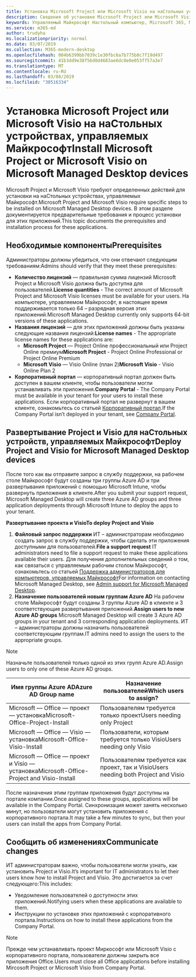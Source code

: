 ```yaml
---
title: Установка Microsoft Project или Microsoft Visio на наСтольных устройствах, управляемых Майкрософт
description: Сведения об установке Microsoft Project или Microsoft Visio на наСтольных устройствах, управляемых Майкрософт
keywords: Управляемый Майкрософт Настольный компьютер, Microsoft 365, Microsoft Project, Microsoft Visio
ms.service: m365-md
author: trudyha
ms.localizationpriority: normal
ms.date: 03/07/2019
ms.collection: M365-modern-desktop
ms.openlocfilehash: 004b6399bb7039c1e30fbc6a7b775b8c7f19d497
ms.sourcegitcommit: 41b3dd9e38f56d0d4683ae6dc8e0e053ff57a3e7
ms.translationtype: MT
ms.contentlocale: ru-RU
ms.lasthandoff: 03/08/2019
ms.locfileid: "30516334"
---
```

# <a name="install-microsoft-project-or-microsoft-visio-on-microsoft-managed-desktop-devices"></a><span data-ttu-id="f8a25-104">Установка Microsoft Project или Microsoft Visio на наСтольных устройствах, управляемых Майкрософт</span><span class="sxs-lookup"><span data-stu-id="f8a25-104">Install Microsoft Project or Microsoft Visio on Microsoft Managed Desktop devices</span></span>

<span data-ttu-id="f8a25-105">Microsoft Project и Microsoft Visio требуют определенных действий для установки на наСтольных устройствах, управляемых Майкрософт.</span><span class="sxs-lookup"><span data-stu-id="f8a25-105">Microsoft Project and Microsoft Visio require specific steps to be installed on Microsoft Managed Desktop devices.</span></span> <span data-ttu-id="f8a25-106">В этом разделе документируется предварительные требования и процесс установки для этих приложений.</span><span class="sxs-lookup"><span data-stu-id="f8a25-106">This topic documents the prerequisites and installation process for these applications.</span></span>

## <a name="prerequisites"></a><span data-ttu-id="f8a25-107">Необходимые компоненты</span><span class="sxs-lookup"><span data-stu-id="f8a25-107">Prerequisites</span></span>

<span data-ttu-id="f8a25-108">Администраторы должны убедиться, что они отвечают следующим требованиям:</span><span class="sxs-lookup"><span data-stu-id="f8a25-108">Admins should verify that they meet these prerequisites:</span></span>
- <span data-ttu-id="f8a25-109">**Количество лицензий** — правильная сумма лицензий Microsoft Project и Microsoft Visio должна быть доступна для пользователей.</span><span class="sxs-lookup"><span data-stu-id="f8a25-109">**License quantities** - The correct amount of Microsoft Project and Microsoft Visio licenses must be available for your users.</span></span> <span data-ttu-id="f8a25-110">На компьютере, управляемом Майкрософт, в настоящее время поддерживается только 64 – разрядная версия этих приложений.</span><span class="sxs-lookup"><span data-stu-id="f8a25-110">Microsoft Managed Desktop currently only supports 64-bit versions of these applications.</span></span> 
- <span data-ttu-id="f8a25-111">**Названия лицензий** — для этих приложений должны быть указаны следующие названия лицензий:</span><span class="sxs-lookup"><span data-stu-id="f8a25-111">**License names** - The appropriate license names for these applications are:</span></span>
    - <span data-ttu-id="f8a25-112">**Microsoft Project** — Project Online профессиональный или Project Online премиум</span><span class="sxs-lookup"><span data-stu-id="f8a25-112">**Microsoft Project** - Project Online Professional or Project Online Premium</span></span>
    - <span data-ttu-id="f8a25-113">**Microsoft Visio** — Visio Online (план 2)</span><span class="sxs-lookup"><span data-stu-id="f8a25-113">**Microsoft Visio** - Visio Online Plan 2</span></span>
- <span data-ttu-id="f8a25-114">**Корпоративный портал** — корпоративный портал должен быть доступен в вашем клиенте, чтобы пользователи могли устанавливать эти приложения.</span><span class="sxs-lookup"><span data-stu-id="f8a25-114">**Company Portal** -  The Company Portal must be available in your tenant for your users to install these applications.</span></span> <span data-ttu-id="f8a25-115">Если корпоративный портал не развернут в вашем клиенте, ознакомьтесь со статьей [Корпоративный портал](company-portal.md).</span><span class="sxs-lookup"><span data-stu-id="f8a25-115">If the Company Portal isn’t deployed in your tenant, see [Company Portal](company-portal.md).</span></span>

## <a name="deploy-project-and-visio-for-microsoft-managed-desktop-devices"></a><span data-ttu-id="f8a25-116">Развертывание Project и Visio для наСтольных устройств, управляемых Майкрософт</span><span class="sxs-lookup"><span data-stu-id="f8a25-116">Deploy Project and Visio for Microsoft Managed Desktop devices</span></span>
<span data-ttu-id="f8a25-117">После того как вы отправите запрос в службу поддержки, на рабочем столе Майкрософт будут созданы три группы Azure AD и три развертывания приложений с помощью Microsoft Intune, чтобы развернуть приложения в клиенте.</span><span class="sxs-lookup"><span data-stu-id="f8a25-117">After you submit your support request, Microsoft Managed Desktop will create three Azure AD groups and three application deployments through Microsoft Intune to deploy the apps to your tenant.</span></span>  

<span data-ttu-id="f8a25-118">**Развертывание проекта и Visio**</span><span class="sxs-lookup"><span data-stu-id="f8a25-118">**To deploy Project and Visio**</span></span>
1. <span data-ttu-id="f8a25-119">**Файловый запрос поддержки** ИТ – администраторам необходимо создать запрос в службу поддержки, чтобы сделать эти приложения доступными для пользователей.</span><span class="sxs-lookup"><span data-stu-id="f8a25-119">**File a support request** IT administrators need to file a support request to make these applications available their users.</span></span> <span data-ttu-id="f8a25-120">Для получения дополнительных сведений о том, как связаться с управляемым рабочим столом Майкрософт, ознакомьтесь со статьей [Поддержка администраторов для компьютеров, управляемых Майкрософт](../working-with-managed-desktop/admin-support.md)</span><span class="sxs-lookup"><span data-stu-id="f8a25-120">For information on contacting Microsoft Managed Desktop, see [Admin support for Microsoft Managed Desktop](../working-with-managed-desktop/admin-support.md).</span></span>
2. <span data-ttu-id="f8a25-121">**Назначение пользователей новым группам Azure AD** На рабочем столе Майкрософт будут созданы 3 группы Azure AD в клиенте и 3 соответствующие развертывания приложений.</span><span class="sxs-lookup"><span data-stu-id="f8a25-121">**Assign users to new Azure AD groups** Microsoft Managed Desktop will create 3 Azure AD groups in your tenant and 3 corresponding application deployments.</span></span> <span data-ttu-id="f8a25-122">ИТ – администраторы должны назначить пользователей соответствующим группам.</span><span class="sxs-lookup"><span data-stu-id="f8a25-122">IT admins need to assign the users to the appropriate groups.</span></span>

>[!NOTE]
><span data-ttu-id="f8a25-123">Назначьте пользователей только одной из этих групп Azure AD.</span><span class="sxs-lookup"><span data-stu-id="f8a25-123">Assign users to only one of these Azure AD groups.</span></span> 

<span data-ttu-id="f8a25-124">Имя группы Azure AD</span><span class="sxs-lookup"><span data-stu-id="f8a25-124">Azure AD Group name</span></span> | <span data-ttu-id="f8a25-125">Назначение пользователей</span><span class="sxs-lookup"><span data-stu-id="f8a25-125">Which users to assign?</span></span>   
 --- | ---
<span data-ttu-id="f8a25-126">Microsoft — Office — проект — установка</span><span class="sxs-lookup"><span data-stu-id="f8a25-126">Microsoft-Office-Project-Install</span></span> | <span data-ttu-id="f8a25-127">Пользователям требуется только проект</span><span class="sxs-lookup"><span data-stu-id="f8a25-127">Users needing only Project</span></span>
<span data-ttu-id="f8a25-128">Microsoft — Office — Visio — установка</span><span class="sxs-lookup"><span data-stu-id="f8a25-128">Microsoft-Office-Visio-Install</span></span> | <span data-ttu-id="f8a25-129">Пользователи, которым требуется только Visio</span><span class="sxs-lookup"><span data-stu-id="f8a25-129">Users needing only Visio</span></span>
<span data-ttu-id="f8a25-130">Microsoft — Office — проект и Visio — установка</span><span class="sxs-lookup"><span data-stu-id="f8a25-130">Microsoft-Office-Project and Visio-Install</span></span> | <span data-ttu-id="f8a25-131">Пользователям требуется как проект, так и Visio</span><span class="sxs-lookup"><span data-stu-id="f8a25-131">Users needing both Project and Visio</span></span>

<span data-ttu-id="f8a25-132">После назначения этим группам приложения будут доступны на портале компании.</span><span class="sxs-lookup"><span data-stu-id="f8a25-132">Once assigned to these groups, applications will be available in the Company Portal.</span></span> <span data-ttu-id="f8a25-133">Синхронизация может занять несколько минут, но пользователи могут установить приложения с корпоративного портала.</span><span class="sxs-lookup"><span data-stu-id="f8a25-133">It may take a few minutes to sync, but then your users can install the apps from Company Portal.</span></span> 

## <a name="communicate-changes"></a><span data-ttu-id="f8a25-134">Сообщить об изменениях</span><span class="sxs-lookup"><span data-stu-id="f8a25-134">Communicate changes</span></span>
<span data-ttu-id="f8a25-135">ИТ администраторам важно, чтобы пользователи могли узнать, как установить Project и Visio.</span><span class="sxs-lookup"><span data-stu-id="f8a25-135">It’s important for IT administrators to let their users know how to install Project and Visio.</span></span> <span data-ttu-id="f8a25-136">Это достигается за счет следующего:</span><span class="sxs-lookup"><span data-stu-id="f8a25-136">This includes:</span></span> 
- <span data-ttu-id="f8a25-137">Уведомление пользователей о доступности этих приложений.</span><span class="sxs-lookup"><span data-stu-id="f8a25-137">Notifying users when these applications are available to them.</span></span> 
- <span data-ttu-id="f8a25-138">Инструкции по установке этих приложений с корпоративного портала.</span><span class="sxs-lookup"><span data-stu-id="f8a25-138">Instructions on how to install these applications from the Company Portal.</span></span>

>[!NOTE]
><span data-ttu-id="f8a25-139">Прежде чем устанавливать проект Миркософт или Microsoft Visio с корпоративного портала, пользователи должны закрыть все приложения Office.</span><span class="sxs-lookup"><span data-stu-id="f8a25-139">Users must close all Office applications before installing Mircosoft Project or Microsoft Visio from Company Portal.</span></span> 